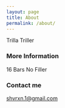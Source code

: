 ```yaml
---
layout: page
title: About
permalink: /about/
---
```


Trilla Triller

### More Information

16 Bars No Filler
### Contact me

[shvrxn.1@gmail.com](mailto:email@domain.com)
